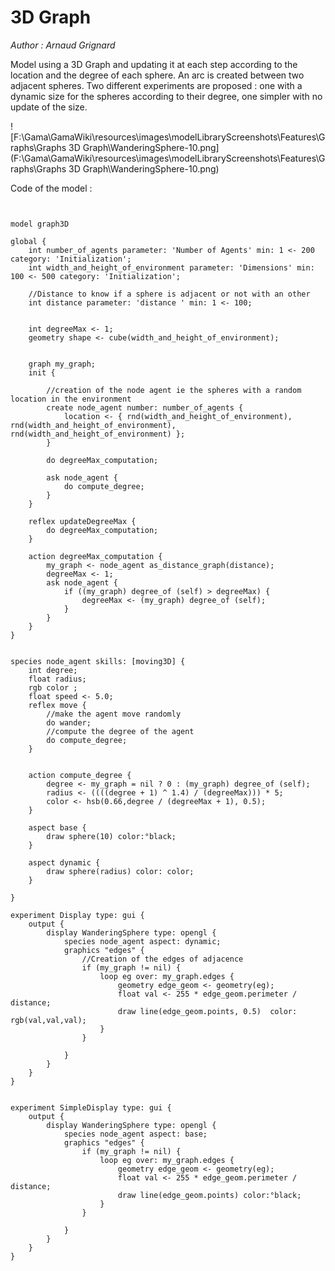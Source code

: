 [//]: # (keyword|operator_cube)
[//]: # (keyword|operator_as_distance_graph)
[//]: # (keyword|operator_degree_of)
[//]: # (keyword|operator_^)
[//]: # (keyword|operator_hsb)
[//]: # (keyword|skill_moving3D)
[//]: # (keyword|concept_graph)
[//]: # (keyword|concept_3d)
[//]: # (keyword|concept_skill)
# 3D Graph


_Author : Arnaud Grignard_

Model using a 3D Graph and updating it at each step according to the location and the degree of each sphere. An arc is created between two adjacent spheres. Two different experiments are proposed : one with a dynamic size for the spheres according to their degree, one simpler with no update of the size.


![F:\Gama\GamaWiki\resources\images\modelLibraryScreenshots\Features\Graphs\Graphs 3D Graph\WanderingSphere-10.png](F:\Gama\GamaWiki\resources\images\modelLibraryScreenshots\Features\Graphs\Graphs 3D Graph\WanderingSphere-10.png)

Code of the model : 

```
  

model graph3D

global {
	int number_of_agents parameter: 'Number of Agents' min: 1 <- 200 category: 'Initialization';
	int width_and_height_of_environment parameter: 'Dimensions' min: 100 <- 500 category: 'Initialization';
	
	//Distance to know if a sphere is adjacent or not with an other
	int distance parameter: 'distance ' min: 1 <- 100;
	
	
	int degreeMax <- 1;
	geometry shape <- cube(width_and_height_of_environment);
	
	
	graph my_graph;
	init {
		
		//creation of the node agent ie the spheres with a random location in the environment
		create node_agent number: number_of_agents {
			location <- { rnd(width_and_height_of_environment), rnd(width_and_height_of_environment), rnd(width_and_height_of_environment) };
		}
		
		do degreeMax_computation;
		
		ask node_agent {
			do compute_degree;
		}
	}
	
	reflex updateDegreeMax {
		do degreeMax_computation;
	}

	action degreeMax_computation {
		my_graph <- node_agent as_distance_graph(distance);
		degreeMax <- 1;
		ask node_agent {
			if ((my_graph) degree_of (self) > degreeMax) {
				degreeMax <- (my_graph) degree_of (self);
			}
		}
	}
}


species node_agent skills: [moving3D] {
	int degree;
	float radius;
	rgb color ;
	float speed <- 5.0;
	reflex move {
		//make the agent move randomly
		do wander;
		//compute the degree of the agent
		do compute_degree;
	}
	
	
	action compute_degree {
		degree <- my_graph = nil ? 0 : (my_graph) degree_of (self);
		radius <- ((((degree + 1) ^ 1.4) / (degreeMax))) * 5;
		color <- hsb(0.66,degree / (degreeMax + 1), 0.5);
	}

    aspect base {
		draw sphere(10) color:°black;
	}
	
	aspect dynamic {
		draw sphere(radius) color: color;
	}

}

experiment Display type: gui {
	output {
		display WanderingSphere type: opengl { 
			species node_agent aspect: dynamic;
			graphics "edges" {
				//Creation of the edges of adjacence
				if (my_graph != nil) {
					loop eg over: my_graph.edges {
						geometry edge_geom <- geometry(eg);
						float val <- 255 * edge_geom.perimeter / distance; 
						draw line(edge_geom.points, 0.5)  color: rgb(val,val,val);
					}
				}
				
			}
		}
	}
}


experiment SimpleDisplay type: gui {
	output {
		display WanderingSphere type: opengl { 
			species node_agent aspect: base;
			graphics "edges" {
				if (my_graph != nil) {
					loop eg over: my_graph.edges {
						geometry edge_geom <- geometry(eg);
						float val <- 255 * edge_geom.perimeter / distance; 
						draw line(edge_geom.points) color:°black;
					}
				}
				
			}
		}
	}
}
```
